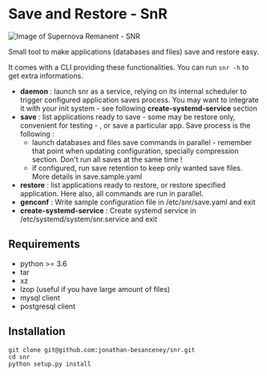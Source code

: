 # Save and Restore - SnR

![Image of Supernova Remanent - SNR](https://***REMOVED***/gitlab/kubernetes/snr/raw/develop/images/300px-Keplers_supernova.jpg)

Small tool to make applications (databases and files) save and restore easy. 

It comes with a CLI providing these functionalities. You can run `snr -h` to get extra informations.
- **daemon** : launch snr as a service, relying on its internal scheduler to trigger configured application saves process. You may want to integrate it with your init system - see following **create-systemd-service** section
- **save** : list applications ready to save - some may be restore only, convenient for testing - , or save a particular app. Save process is the following :
  - launch databases and files save commands in parallel - remember that point when updating configuration, specially compression section. Don't run all saves at the same time ! 
  - if configured, run save retention to keep only wanted save files. More details in save.sample.yaml
- **restore** : list applications ready to restore, or restore specified application. Here also, all commands are run in parallel.
- **genconf** : Write sample configuration file in /etc/snr/save.yaml and exit
- **create-systemd-service** : Create systemd service in /etc/systemd/system/snr.service and exit

## Requirements

- python >= 3.6
- tar
- xz
- lzop (useful if you have large amount of files)
- mysql client
- postgresql client

## Installation

```
git clone git@github.com:jonathan-besanceney/snr.git
cd snr
python setup.py install
```
